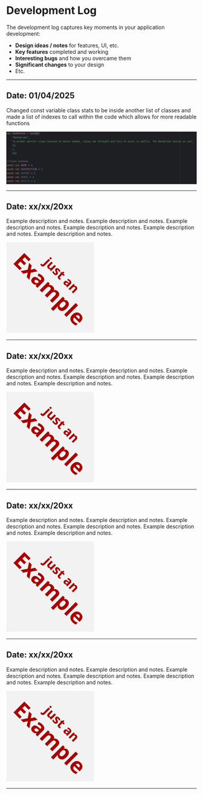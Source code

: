 # Development Log

The development log captures key moments in your application development:

- **Design ideas / notes** for features, UI, etc.
- **Key features** completed and working
- **Interesting bugs** and how you overcame them
- **Significant changes** to your design
- Etc.

---

## Date: 01/04/2025

Changed const variable class stats to be inside another list of classes and made a list of indexes to call within the code which allows for more readable functions 

![constChanges.png](screenshots/constChanges.png)

---

## Date: xx/xx/20xx

Example description and notes. Example description and notes. Example description and notes. Example description and notes. Example description and notes. Example description and notes.

![example.png](screenshots/example.png)

---

## Date: xx/xx/20xx

Example description and notes. Example description and notes. Example description and notes. Example description and notes. Example description and notes. Example description and notes.

![example.png](screenshots/example.png)

---

## Date: xx/xx/20xx

Example description and notes. Example description and notes. Example description and notes. Example description and notes. Example description and notes. Example description and notes.

![example.png](screenshots/example.png)

---

## Date: xx/xx/20xx

Example description and notes. Example description and notes. Example description and notes. Example description and notes. Example description and notes. Example description and notes.

![example.png](screenshots/example.png)

---

